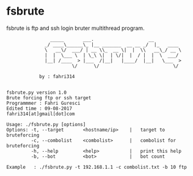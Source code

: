 # fsbrute
fsbrute is ftp and ssh login bruter multithread program.

                    _____       ___.                    __           
                  _/ ____\______\_ |__ _______  __ __ _/  |_   ____  
                  \   __\/  ___/ | __ \\_  __ \|  |  \\   __\_/ __ \ 
                  |  |  \___ \  | \_\ \|  | \/|  |  / |  |  \  ___/ 
                  |__| /____  > |___  /|__|   |____/  |__|   \___  >
                            \/      \/                           \/ 
        
                by : fahri314
                

    fsbrute.py version 1.0
    Brute forcing ftp or ssh target
    Programmmer : Fahri Guresci
    Edited time : 09-08-2017
    fahri314[at]gmail[dot]com

    Usage: ./fsbrute.py [options]
    Options: -t, --target       <hostname/ip>    |   target to bruteforcing 
             -c, --combolist    <combolist>      |   combolist for bruteforcing
             -h, --help         <help>           |   print this help
             -b, --bot          <bot>            |   bot count
                                                  
    Example   : ./fsbrute.py -t 192.168.1.1 -c combolist.txt -b 10 ftp

